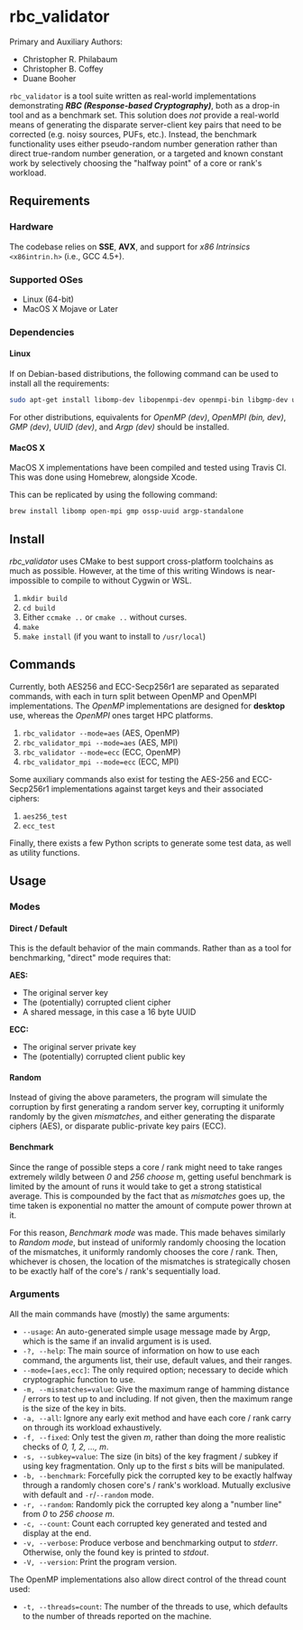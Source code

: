 # rbc_validator

Primary and Auxiliary Authors:
* Christopher R. Philabaum  
* Christopher B. Coffey  
* Duane Booher 

`rbc_validator` is a tool suite written as real-world implementations demonstrating
***RBC (Response-based Cryptography)***, both as a drop-in tool and as a benchmark set.
This solution does _not_ provide a real-world means of generating the disparate server-client
key pairs that need to be corrected (e.g. noisy sources, PUFs, etc.). Instead, the benchmark
functionality uses either pseudo-random number generation rather than direct true-random number
generation, or a targeted and known constant work by selectively choosing the "halfway point"
of a core or rank's workload.

## Requirements

### Hardware

The codebase relies on **SSE**, **AVX**, and support for _x86 Intrinsics_ `<x86intrin.h>`
(i.e., GCC 4.5+).

### Supported OSes

* Linux (64-bit)
* MacOS X Mojave or Later

### Dependencies

#### Linux

If on Debian-based distributions, the following command can be used to install all the requirements:
```bash
sudo apt-get install libomp-dev libopenmpi-dev openmpi-bin libgmp-dev uuid-dev
```

For other distributions, equivalents for _OpenMP (dev)_, _OpenMPI (bin, dev)_, _GMP (dev)_, _UUID (dev)_,
and _Argp (dev)_ should be installed.

#### MacOS X

MacOS X implementations have been compiled and tested using Travis CI. This was done using Homebrew,
alongside Xcode.

This can be replicated by using the following command:
```zsh
brew install libomp open-mpi gmp ossp-uuid argp-standalone
```

## Install

_rbc_validator_ uses CMake to best support cross-platform toolchains as much as possible.
However, at the time of this writing Windows is near-impossible to compile to without Cygwin or WSL.

1. `mkdir build`
2. `cd build`
3. Either `ccmake ..` or `cmake ..` without curses.
4. `make`
5. `make install` (if you want to install to `/usr/local`)

## Commands

Currently, both AES256 and ECC-Secp256r1 are separated as separated commands, with each in turn split
between OpenMP and OpenMPI implementations. The _OpenMP_ implementations are designed for **desktop**
use, whereas the _OpenMPI_ ones target HPC platforms.

1. `rbc_validator --mode=aes` (AES, OpenMP)
2. `rbc_validator_mpi --mode=aes` (AES, MPI)
3. `rbc_validator --mode=ecc` (ECC, OpenMP)
4. `rbc_validator_mpi --mode=ecc` (ECC, MPI)

Some auxiliary commands also exist for testing the AES-256 and ECC-Secp256r1 implementations against
target keys and their associated ciphers:

1. `aes256_test`
2. `ecc_test`

Finally, there exists a few Python scripts to generate some test data, as well as utility
functions.

## Usage

### Modes

#### Direct / Default

This is the default behavior of the main commands. Rather than as a tool for benchmarking,
"direct" mode requires that:

**AES:**
* The original server key
* The (potentially) corrupted client cipher
* A shared message, in this case a 16 byte UUID

**ECC:**
* The original server private key
* The (potentially) corrupted client public key

#### Random

Instead of giving the above parameters, the program will simulate the corruption by first 
generating a random server key, corrupting it uniformly randomly by the given _mismatches_,
and either generating the disparate ciphers (AES), or disparate public-private key pairs (ECC).

#### Benchmark

Since the range of possible steps a core / rank might need to take ranges extremely wildly
between _0_ and _256 choose_ m, getting useful benchmark is limited by the amount of runs
it would take to get a strong statistical average. This is compounded by the fact that as
_mismatches_ goes up, the time taken is exponential no matter the amount of compute power
thrown at it.

For this reason, _Benchmark mode_ was made. This made behaves similarly to _Random mode_,
but instead of uniformly randomly choosing the location of the mismatches, it uniformly
randomly chooses the core / rank. Then, whichever is chosen, the location of the mismatches
is strategically chosen to be exactly half of the core's / rank's sequentially load.

### Arguments

All the main commands have (mostly) the same arguments:

* `--usage`: An auto-generated simple usage message made by Argp, which is the same if an
invalid argument is is used.
* `-?, --help`: The main source of information on how to use each command, the arguments list,
their use, default values, and their ranges.
* `--mode=[aes,ecc]`: The only required option; necessary to decide which cryptographic function to use.
* `-m, --mismatches=value`: Give the maximum range of hamming distance / errors to test up to
and including. If not given, then the maximum range is the size of the key in bits.
* `-a, --all`: Ignore any early exit method and have each core / rank carry on through its
workload exhaustively.
* `-f, --fixed`: Only test the given _m_, rather than doing the more realistic checks of
_0, 1, 2, ..., m_.
* `-s, --subkey=value`: The size (in bits) of the key fragment / subkey if using key
fragmentation. Only up to the first _s_ bits will be manipulated.
* `-b, --benchmark`: Forcefully pick the corrupted key to be exactly halfway through a
randomly chosen core's / rank's workload. Mutually exclusive with default and `-r`/`--random`
mode.
* `-r, --random`: Randomly pick the corrupted key along a "number line" from _0_ to
_256 choose m_.
* `-c, --count`: Count each corrupted key generated and tested and display at the end.
* `-v, --verbose`: Produce verbose and benchmarking output to _stderr_. Otherwise, only the
found key is printed to _stdout_.
* `-V, --version`: Print the program version.

The OpenMP implementations also allow direct control of the thread count used:

* `-t, --threads=count`: The number of the threads to use, which defaults to the number of
threads reported on the machine.
